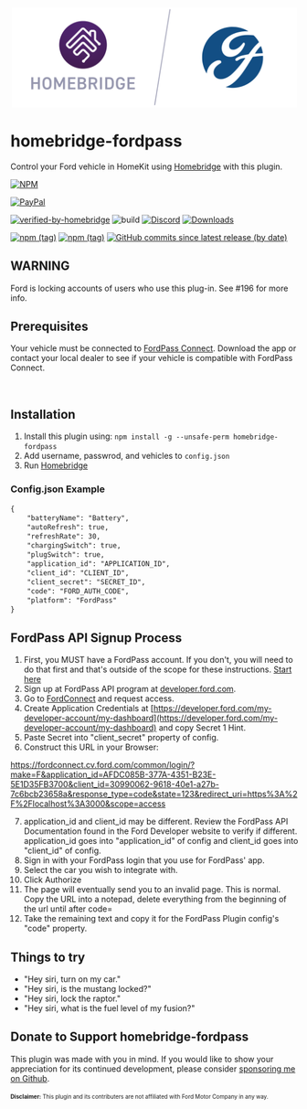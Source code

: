 <p align="center">
  <a href="https://github.com/homebridge/verified/blob/master/verified-plugins.json"><img alt="Homebridge Verified" src="https://raw.githubusercontent.com/Brandawg93/homebridge-fordpass/master/branding/Homebridge_x_FordPass.svg?sanitize=true" width="500px"></a>
</p>

# homebridge-fordpass

Control your Ford vehicle in HomeKit using [Homebridge](https://github.com/nfarina/homebridge) with this plugin.

[![NPM](https://nodei.co/npm/homebridge-fordpass.png?compact=true)](https://nodei.co/npm/homebridge-fordpass/)

[![PayPal](https://img.shields.io/badge/paypal-donate-blue?logo=paypal)](https://www.paypal.com/cgi-bin/webscr?cmd=_donations&business=CEYYGVB7ZZ764&item_name=homebridge-fordpass&currency_code=USD&source=url)

[![verified-by-homebridge](https://img.shields.io/badge/homebridge-verified-blueviolet?color=%23491F59)](https://github.com/homebridge/homebridge/wiki/Verified-Plugins)
![build](https://github.com/Brandawg93/homebridge-fordpass/workflows/build/badge.svg)
[![Discord](https://camo.githubusercontent.com/7494d4da7060081501319a848bbba143cbf6101a/68747470733a2f2f696d672e736869656c64732e696f2f646973636f72642f3433323636333333303238313232363237303f636f6c6f723d373238454435266c6f676f3d646973636f7264266c6162656c3d646973636f7264)](https://discord.gg/8fVmcU)
[![Downloads](https://img.shields.io/npm/dt/homebridge-fordpass?logo=npm)](https://nodei.co/npm/homebridge-fordpass/)

[![npm (tag)](https://img.shields.io/npm/v/homebridge-fordpass/latest?logo=npm)](https://www.npmjs.com/package/homebridge-fordpass/v/latest)
[![npm (tag)](https://img.shields.io/npm/v/homebridge-fordpass/test?logo=npm)](https://www.npmjs.com/package/homebridge-fordpass/v/test)
[![GitHub commits since latest release (by date)](https://img.shields.io/github/commits-since/brandawg93/homebridge-fordpass/latest?logo=github)](https://github.com/Brandawg93/homebridge-fordpass/releases/latest)

## WARNING
Ford is locking accounts of users who use this plug-in. See #196 for more info. 

## Prerequisites
Your vehicle must be connected to [FordPass Connect](https://owner.ford.com/fordpass/fordpass-sync-connect.html). Download the app or contact your local dealer to see if your vehicle is compatible with FordPass Connect.

<a href="https://play.google.com/store/apps/details?id=com.ford.fordpass&hl=en_US&gl=US" aria-label="Google Play store opens in new tab or window" target="_blank" class="cx-cta cx-cta--image"></a>&nbsp;
<a href="https://apps.apple.com/us/app/fordpass/id1095418609" aria-label="Apple App Store opens in new tab or window" target="_blank" class="cx-cta cx-cta--image"></a>

## Installation
1. Install this plugin using: `npm install -g --unsafe-perm homebridge-fordpass`
2. Add username, passwrod, and vehicles to `config.json`
3. Run [Homebridge](https://github.com/nfarina/homebridge)

### Config.json Example
```
{
    "batteryName": "Battery",
    "autoRefresh": true,
    "refreshRate": 30,
    "chargingSwitch": true,
    "plugSwitch": true,
    "application_id": "APPLICATION_ID",
    "client_id": "CLIENT_ID",
    "client_secret": "SECRET_ID",
    "code": "FORD_AUTH_CODE",
    "platform": "FordPass"
}
```

## FordPass API Signup Process

1. First, you MUST have a FordPass account. If you don't, you will need to do that first and that's outside of the scope for these instructions. [Start here](https://www.ford.com/support/how-tos/fordpass/getting-started-with-fordpass/download-fordpass/)
2. Sign up at FordPass API program at [developer.ford.com](https://developer.ford.com/).
3. Go to [FordConnect](https://developer.ford.com/apis/fordconnect) and request access.
4. Create Application Credentials at [https://developer.ford.com/my-developer-account/my-dashboard](https://developer.ford.com/my-developer-account/my-dashboard) and copy Secret 1 Hint.
5. Paste Secret into "client_secret" property of config.
6. Construct this URL in your Browser: 

https://fordconnect.cv.ford.com/common/login/?make=F&application_id=AFDC085B-377A-4351-B23E-5E1D35FB3700&client_id=30990062-9618-40e1-a27b-7c6bcb23658a&response_type=code&state=123&redirect_uri=https%3A%2F%2Flocalhost%3A3000&scope=access

7. application_id and client_id may be different.  Review the FordPass API Documentation found in the Ford Developer website to verify if different. application_id goes into "application_id" of config and client_id goes into "client_id" of config. 
8. Sign in with your FordPass login that you use for FordPass' app. 
9. Select the car you wish to integrate with.
10. Click Authorize
11. The page will eventually send you to an invalid page.  This is normal. Copy the URL into a notepad, delete everything from the beginning of the url until after code=
12. Take the remaining text and copy it for the FordPass Plugin config's "code" property.

## Things to try
- "Hey siri, turn on my car."
- "Hey siri, is the mustang locked?"
- "Hey siri, lock the raptor."
- "Hey siri, what is the fuel level of my fusion?"

## Donate to Support homebridge-fordpass
This plugin was made with you in mind. If you would like to show your appreciation for its continued development, please consider [sponsoring me on Github](https://github.com/sponsors/Brandawg93).

<sub><sup>**Disclaimer:** This plugin and its contributers are not affiliated with Ford Motor Company in any way.</sub></sup>
